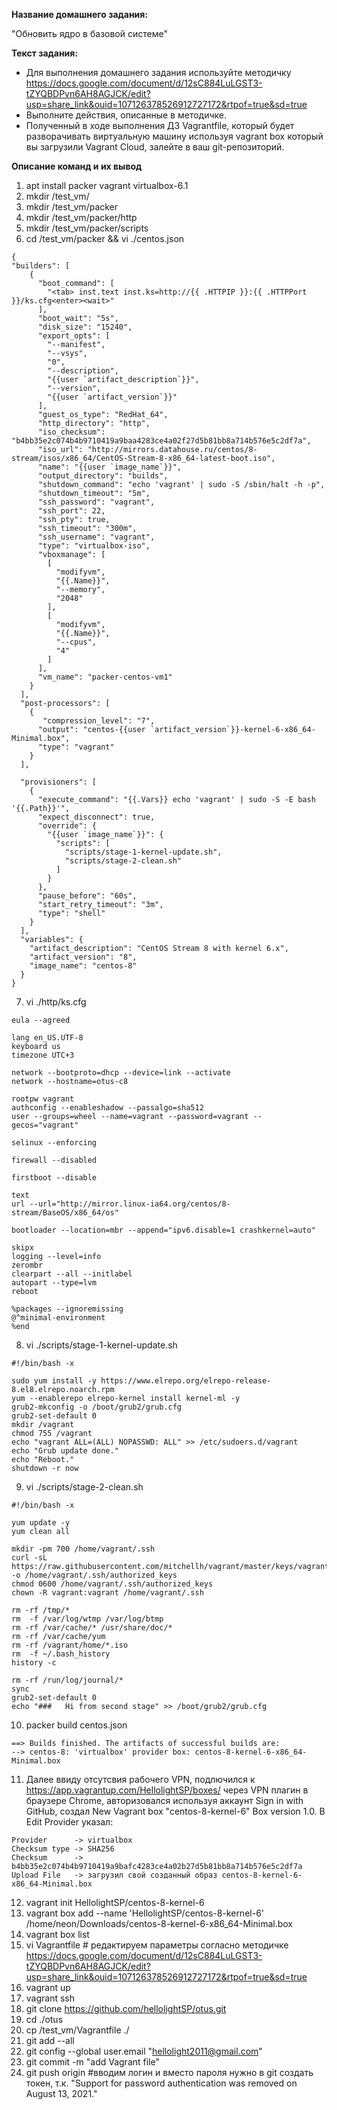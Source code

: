 **Название домашнего задания:**

"Обновить ядро в базовой системе"

**Текст задания:**

- Для выполнения домашнего задания используйте методичку
https://docs.google.com/document/d/12sC884LuLGST3-tZYQBDPvn6AH8AGJCK/edit?usp=share_link&ouid=107126378526912727172&rtpof=true&sd=true
- Выполните действия, описанные в методичке.
- Полученный в ходе выполнения ДЗ Vagrantfile, который будет разворачивать виртуальную машину используя vagrant box который вы загрузили Vagrant Cloud, залейте в ваш git-репозиторий.

**Описание команд и их вывод**

1. apt install packer vagrant virtualbox-6.1
2. mkdir /test_vm/
3. mkdir /test_vm/packer
4. mkdir /test_vm/packer/http
5. mkdir /test_vm/packer/scripts
6. cd /test_vm/packer && vi ./centos.json
```
{
"builders": [
    {
      "boot_command": [
        "<tab> inst.text inst.ks=http://{{ .HTTPIP }}:{{ .HTTPPort }}/ks.cfg<enter><wait>"
      ],
      "boot_wait": "5s",
      "disk_size": "15240",
      "export_opts": [
        "--manifest",
        "--vsys",
        "0",
        "--description",
        "{{user `artifact_description`}}",
        "--version",
        "{{user `artifact_version`}}"
      ],
      "guest_os_type": "RedHat_64",
      "http_directory": "http",
      "iso_checksum": "b4bb35e2c074b4b9710419a9baa4283ce4a02f27d5b81bb8a714b576e5c2df7a",
      "iso_url": "http://mirrors.datahouse.ru/centos/8-stream/isos/x86_64/CentOS-Stream-8-x86_64-latest-boot.iso",
      "name": "{{user `image_name`}}",
      "output_directory": "builds",
      "shutdown_command": "echo 'vagrant' | sudo -S /sbin/halt -h -p",
      "shutdown_timeout": "5m",
      "ssh_password": "vagrant",
      "ssh_port": 22,
      "ssh_pty": true,
      "ssh_timeout": "300m",
      "ssh_username": "vagrant",
      "type": "virtualbox-iso",
      "vboxmanage": [
        [
          "modifyvm",
          "{{.Name}}",
          "--memory",
          "2048"
        ],
        [
          "modifyvm",
          "{{.Name}}",
          "--cpus",
          "4"
        ]
      ],
      "vm_name": "packer-centos-vm1"
    }
  ],
  "post-processors": [
    {
       "compression_level": "7",
      "output": "centos-{{user `artifact_version`}}-kernel-6-x86_64-Minimal.box",
      "type": "vagrant"
    }
  ],

  "provisioners": [
    {
      "execute_command": "{{.Vars}} echo 'vagrant' | sudo -S -E bash '{{.Path}}'",
      "expect_disconnect": true,
      "override": {
        "{{user `image_name`}}": {
          "scripts": [
            "scripts/stage-1-kernel-update.sh",
            "scripts/stage-2-clean.sh"
          ]
        }
      },
      "pause_before": "60s",
      "start_retry_timeout": "3m",
      "type": "shell"
    }
  ],
  "variables": {
    "artifact_description": "CentOS Stream 8 with kernel 6.x",
    "artifact_version": "8",
    "image_name": "centos-8"
  }
}
```
7. vi ./http/ks.cfg
```
eula --agreed

lang en_US.UTF-8
keyboard us
timezone UTC+3

network --bootproto=dhcp --device=link --activate
network --hostname=otus-c8

rootpw vagrant
authconfig --enableshadow --passalgo=sha512
user --groups=wheel --name=vagrant --password=vagrant --gecos="vagrant"

selinux --enforcing

firewall --disabled

firstboot --disable

text
url --url="http://mirror.linux-ia64.org/centos/8-stream/BaseOS/x86_64/os"

bootloader --location=mbr --append="ipv6.disable=1 crashkernel=auto"

skipx
logging --level=info
zerombr
clearpart --all --initlabel
autopart --type=lvm
reboot

%packages --ignoremissing
@^minimal-environment
%end
```
8. vi ./scripts/stage-1-kernel-update.sh
```
#!/bin/bash -x

sudo yum install -y https://www.elrepo.org/elrepo-release-8.el8.elrepo.noarch.rpm 
yum --enablerepo elrepo-kernel install kernel-ml -y
grub2-mkconfig -o /boot/grub2/grub.cfg
grub2-set-default 0
mkdir /vagrant
chmod 755 /vagrant
echo "vagrant ALL=(ALL) NOPASSWD: ALL" >> /etc/sudoers.d/vagrant
echo "Grub update done."
echo "Reboot."
shutdown -r now
```
9. vi ./scripts/stage-2-clean.sh
```
#!/bin/bash -x

yum update -y
yum clean all

mkdir -pm 700 /home/vagrant/.ssh
curl -sL https://raw.githubusercontent.com/mitchellh/vagrant/master/keys/vagrant.pub -o /home/vagrant/.ssh/authorized_keys
chmod 0600 /home/vagrant/.ssh/authorized_keys
chown -R vagrant:vagrant /home/vagrant/.ssh

rm -rf /tmp/*
rm  -f /var/log/wtmp /var/log/btmp
rm -rf /var/cache/* /usr/share/doc/*
rm -rf /var/cache/yum
rm -rf /vagrant/home/*.iso
rm  -f ~/.bash_history
history -c

rm -rf /run/log/journal/*
sync
grub2-set-default 0
echo "###   Hi from second stage" >> /boot/grub2/grub.cfg
```
10. packer build centos.json
```
==> Builds finished. The artifacts of successful builds are:
--> centos-8: 'virtualbox' provider box: centos-8-kernel-6-x86_64-Minimal.box 
```
11. Далее ввиду отсутсвия рабочего VPN, подлючился к https://app.vagrantup.com/HellolightSP/boxes/ через VPN плагин в браузере Chrome, авторизовался используя аккаунт Sign in with GitHub, создал New Vagrant box "centos-8-kernel-6" Box version 1.0. В Edit Provider указал:
```
Provider      -> virtualbox
Checksum type -> SHA256
Checksum      -> b4bb35e2c074b4b9710419a9bafc4283ce4a02b27d5b81bb8a714b576e5c2df7a
Upload File   -> загрузил свой созданный образ centos-8-kernel-6-x86_64-Minimal.box
```
12. vagrant init HellolightSP/centos-8-kernel-6
13. vagrant box add --name 'HellolightSP/centos-8-kernel-6' /home/neon/Downloads/centos-8-kernel-6-x86_64-Minimal.box
14. vagrant box list
15. vi Vagrantfile    # редактируем параметры согласно методичке https://docs.google.com/document/d/12sC884LuLGST3-tZYQBDPvn6AH8AGJCK/edit?usp=share_link&ouid=107126378526912727172&rtpof=true&sd=true
16. vagrant up
17. vagrant ssh
18. git clone https://github.com/hellolightSP/otus.git
19. cd ./otus
20. cp /test_vm/Vagrantfile ./
21. git add --all
22. git config --global user.email "hellolight2011@gmail.com"
23. git commit -m "add Vagrant file"
24. git push origin   #вводим логин и вместо пароля нужно в git создать токен, т.к. "Support for password authentication was removed on August 13, 2021."
```


